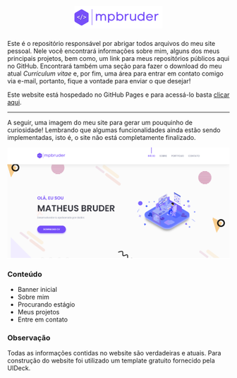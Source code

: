 <h1 style="text-align:center"><img src="assets/images/mpbruder-logo.png"/></h1>

Este é o repositório responsável por abrigar todos arquivos do meu site pessoal. Nele você encontrará informações sobre mim, alguns dos meus principais projetos, bem como, um link para meus repositórios públicos aqui no GitHub. Encontrará também uma seção para fazer o download do meu atual *Currículum vitae* e, por fim, uma área para entrar em contato comigo via e-mail, portanto, fique a vontade para enviar o que desejar!

Este website está hospedado no GitHub Pages e para acessá-lo basta [clicar aqui](https://matheuspercario.github.io/mpbruder/). 

---

A seguir, uma imagem do meu site para gerar um pouquinho de curiosidade! Lembrando que algumas funcionalidades ainda estão sendo implementadas, isto é, o site não está completamente finalizado.

![mpbruder-page](assets/images/mpbruder-page.png)


### Conteúdo

* Banner inicial
* Sobre mim
* Procurando estágio
* Meus projetos
* Entre em contato

### Observação
Todas as informações contidas no website são verdadeiras e atuais. Para construção do website foi utilizado um template gratuito fornecido pela UIDeck.
